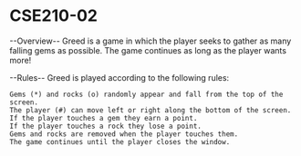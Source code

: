 # CSE210-02

--Overview--
Greed is a game in which the player seeks to gather as many falling gems as possible. The game continues as long as the player wants more!

--Rules--
Greed is played according to the following rules:

    Gems (*) and rocks (o) randomly appear and fall from the top of the screen.
    The player (#) can move left or right along the bottom of the screen.
    If the player touches a gem they earn a point.
    If the player touches a rock they lose a point.
    Gems and rocks are removed when the player touches them.
    The game continues until the player closes the window.
